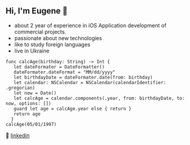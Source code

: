 ## Hi, I'm Eugene 👋

*  about 2 year of experience in iOS Application development of commercial projects.
*  passionate about new technologies
*  like to study foreign languages
*  live in Ukraine
 ```
 func calcAge(birthday: String) -> Int {
    let dateFormater = DateFormatter()
    dateFormater.dateFormat = "MM/dd/yyyy"
    let birthdayDate = dateFormater.date(from: birthday)
    let calendar: NSCalendar = NSCalendar(calendarIdentifier: .gregorian)
    let now = Date()
    let calcAge = calendar.components(.year, from: birthdayDate, to: now, options: [])
    guard let age = calcAge.year else { return }
    return age
   }
calcAge(05/01/1997)
```

👔 [linkedin][linkedin]

[linkedin]: https://www.linkedin.com/in/eugene-bychkailo-8479931a8/


